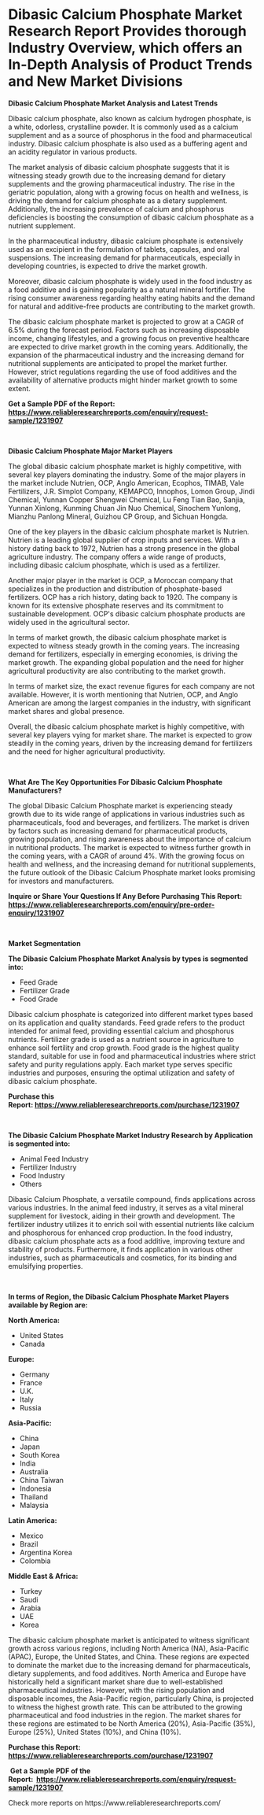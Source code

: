 <p><h1>Dibasic Calcium Phosphate Market Research Report Provides thorough Industry Overview, which offers an In-Depth Analysis of Product Trends and New Market Divisions</h1></p><p><strong>Dibasic Calcium Phosphate Market Analysis and Latest Trends</strong></p>
<p><p>Dibasic calcium phosphate, also known as calcium hydrogen phosphate, is a white, odorless, crystalline powder. It is commonly used as a calcium supplement and as a source of phosphorus in the food and pharmaceutical industry. Dibasic calcium phosphate is also used as a buffering agent and an acidity regulator in various products.</p><p>The market analysis of dibasic calcium phosphate suggests that it is witnessing steady growth due to the increasing demand for dietary supplements and the growing pharmaceutical industry. The rise in the geriatric population, along with a growing focus on health and wellness, is driving the demand for calcium phosphate as a dietary supplement. Additionally, the increasing prevalence of calcium and phosphorus deficiencies is boosting the consumption of dibasic calcium phosphate as a nutrient supplement.</p><p>In the pharmaceutical industry, dibasic calcium phosphate is extensively used as an excipient in the formulation of tablets, capsules, and oral suspensions. The increasing demand for pharmaceuticals, especially in developing countries, is expected to drive the market growth.</p><p>Moreover, dibasic calcium phosphate is widely used in the food industry as a food additive and is gaining popularity as a natural mineral fortifier. The rising consumer awareness regarding healthy eating habits and the demand for natural and additive-free products are contributing to the market growth.</p><p>The dibasic calcium phosphate market is projected to grow at a CAGR of 6.5% during the forecast period. Factors such as increasing disposable income, changing lifestyles, and a growing focus on preventive healthcare are expected to drive market growth in the coming years. Additionally, the expansion of the pharmaceutical industry and the increasing demand for nutritional supplements are anticipated to propel the market further. However, strict regulations regarding the use of food additives and the availability of alternative products might hinder market growth to some extent.</p></p>
<p><strong>Get a Sample PDF of the Report:&nbsp; <a href="https://www.reliableresearchreports.com/enquiry/request-sample/1231907">https://www.reliableresearchreports.com/enquiry/request-sample/1231907</a></strong></p>
<p>&nbsp;</p>
<p><strong>Dibasic Calcium Phosphate Major Market Players</strong></p>
<p><p>The global dibasic calcium phosphate market is highly competitive, with several key players dominating the industry. Some of the major players in the market include Nutrien, OCP, Anglo American, Ecophos, TIMAB, Vale Fertilizers, J.R. Simplot Company, KEMAPCO, Innophos, Lomon Group, Jindi Chemical, Yunnan Copper Shengwei Chemical, Lu Feng Tian Bao, Sanjia, Yunnan Xinlong, Kunming Chuan Jin Nuo Chemical, Sinochem Yunlong, Mianzhu Panlong Mineral, Guizhou CP Group, and Sichuan Hongda.</p><p>One of the key players in the dibasic calcium phosphate market is Nutrien. Nutrien is a leading global supplier of crop inputs and services. With a history dating back to 1972, Nutrien has a strong presence in the global agriculture industry. The company offers a wide range of products, including dibasic calcium phosphate, which is used as a fertilizer.</p><p>Another major player in the market is OCP, a Moroccan company that specializes in the production and distribution of phosphate-based fertilizers. OCP has a rich history, dating back to 1920. The company is known for its extensive phosphate reserves and its commitment to sustainable development. OCP's dibasic calcium phosphate products are widely used in the agricultural sector.</p><p>In terms of market growth, the dibasic calcium phosphate market is expected to witness steady growth in the coming years. The increasing demand for fertilizers, especially in emerging economies, is driving the market growth. The expanding global population and the need for higher agricultural productivity are also contributing to the market growth.</p><p>In terms of market size, the exact revenue figures for each company are not available. However, it is worth mentioning that Nutrien, OCP, and Anglo American are among the largest companies in the industry, with significant market shares and global presence.</p><p>Overall, the dibasic calcium phosphate market is highly competitive, with several key players vying for market share. The market is expected to grow steadily in the coming years, driven by the increasing demand for fertilizers and the need for higher agricultural productivity.</p></p>
<p>&nbsp;</p>
<p><strong>What Are The Key Opportunities For Dibasic Calcium Phosphate Manufacturers?</strong></p>
<p><p>The global Dibasic Calcium Phosphate market is experiencing steady growth due to its wide range of applications in various industries such as pharmaceuticals, food and beverages, and fertilizers. The market is driven by factors such as increasing demand for pharmaceutical products, growing population, and rising awareness about the importance of calcium in nutritional products. The market is expected to witness further growth in the coming years, with a CAGR of around 4%. With the growing focus on health and wellness, and the increasing demand for nutritional supplements, the future outlook of the Dibasic Calcium Phosphate market looks promising for investors and manufacturers.</p></p>
<p><strong>Inquire or Share Your Questions If Any Before Purchasing This Report: <a href="https://www.reliableresearchreports.com/enquiry/pre-order-enquiry/1231907">https://www.reliableresearchreports.com/enquiry/pre-order-enquiry/1231907</a></strong></p>
<p>&nbsp;</p>
<p><strong>Market Segmentation</strong></p>
<p><strong>The Dibasic Calcium Phosphate Market Analysis by types is segmented into:</strong></p>
<p><ul><li>Feed Grade</li><li>Fertilizer Grade</li><li>Food Grade</li></ul></p>
<p><p>Dibasic calcium phosphate is categorized into different market types based on its application and quality standards. Feed grade refers to the product intended for animal feed, providing essential calcium and phosphorus nutrients. Fertilizer grade is used as a nutrient source in agriculture to enhance soil fertility and crop growth. Food grade is the highest quality standard, suitable for use in food and pharmaceutical industries where strict safety and purity regulations apply. Each market type serves specific industries and purposes, ensuring the optimal utilization and safety of dibasic calcium phosphate.</p></p>
<p><strong>Purchase this Report:&nbsp;<a href="https://www.reliableresearchreports.com/purchase/1231907">https://www.reliableresearchreports.com/purchase/1231907</a></strong></p>
<p>&nbsp;</p>
<p><strong>The Dibasic Calcium Phosphate Market Industry Research by Application is segmented into:</strong></p>
<p><ul><li>Animal Feed Industry</li><li>Fertilizer Industry</li><li>Food Industry</li><li>Others</li></ul></p>
<p><p>Dibasic Calcium Phosphate, a versatile compound, finds applications across various industries. In the animal feed industry, it serves as a vital mineral supplement for livestock, aiding in their growth and development. The fertilizer industry utilizes it to enrich soil with essential nutrients like calcium and phosphorous for enhanced crop production. In the food industry, dibasic calcium phosphate acts as a food additive, improving texture and stability of products. Furthermore, it finds application in various other industries, such as pharmaceuticals and cosmetics, for its binding and emulsifying properties.</p></p>
<p>&nbsp;</p>
<p><strong>In terms of Region, the Dibasic Calcium Phosphate Market Players available by Region are:</strong></p>
<p>
    <p> <strong> North America: </strong>
        <ul>
            <li>United States</li>
            <li>Canada</li>
        </ul>
        </p> 
    <p> <strong> Europe: </strong>
        <ul>
            <li>Germany</li>
            <li>France</li>
            <li>U.K.</li>
            <li>Italy</li>
            <li>Russia</li>
        </ul>
        </p> 
    <p> <strong> Asia-Pacific: </strong>
        <ul>
            <li>China</li>
            <li>Japan</li>
            <li>South Korea</li>
            <li>India</li>
            <li>Australia</li>
            <li>China Taiwan</li>
            <li>Indonesia</li>
            <li>Thailand</li>
            <li>Malaysia</li>
        </ul>
        </p> 
    <p> <strong> Latin America: </strong>
        <ul>
            <li>Mexico</li>
            <li>Brazil</li>
            <li>Argentina Korea</li>
            <li>Colombia</li>
        </ul>
        </p> 
    <p> <strong> Middle East & Africa: </strong>
        <ul>
            <li>Turkey</li>
            <li>Saudi</li>
            <li>Arabia</li>
            <li>UAE</li>
            <li>Korea</li>
        </ul>
    </p>
    </p>
<p><p>The dibasic calcium phosphate market is anticipated to witness significant growth across various regions, including North America (NA), Asia-Pacific (APAC), Europe, the United States, and China. These regions are expected to dominate the market due to the increasing demand for pharmaceuticals, dietary supplements, and food additives. North America and Europe have historically held a significant market share due to well-established pharmaceutical industries. However, with the rising population and disposable incomes, the Asia-Pacific region, particularly China, is projected to witness the highest growth rate. This can be attributed to the growing pharmaceutical and food industries in the region. The market shares for these regions are estimated to be North America (20%), Asia-Pacific (35%), Europe (25%), United States (10%), and China (10%).</p></p>
<p><strong>Purchase this Report: <a href="https://www.reliableresearchreports.com/purchase/1231907">https://www.reliableresearchreports.com/purchase/1231907</a></strong></p>
<p>&nbsp;<strong>Get a Sample PDF of the Report:&nbsp;&nbsp;<a href="https://www.reliableresearchreports.com/enquiry/request-sample/1231907">https://www.reliableresearchreports.com/enquiry/request-sample/1231907</a></strong></p>
<p><strong></strong></p>
<p>Check more reports on https://www.reliableresearchreports.com/</p>